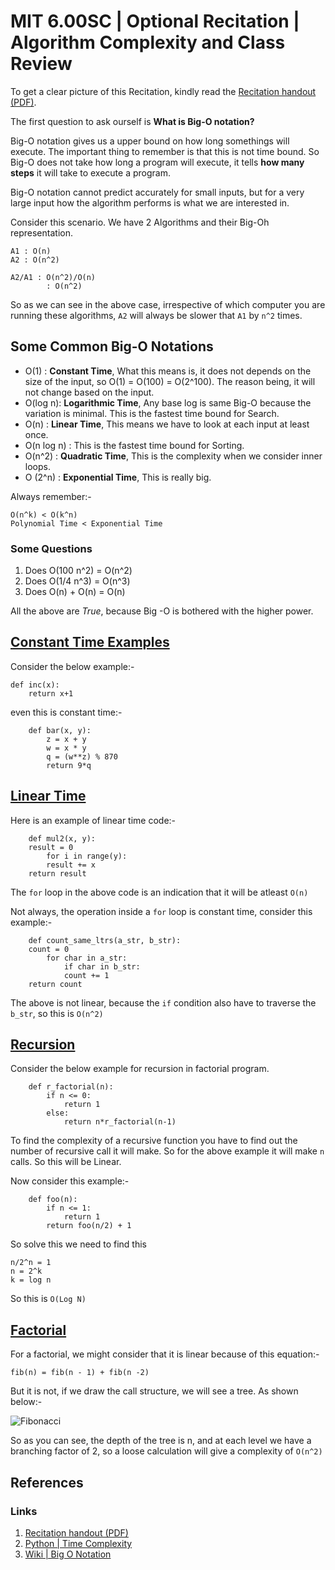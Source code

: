 # MIT 6.00SC | Optional Recitation | Algorithm Complexity and Class Review #

To get a clear picture of this Recitation, kindly read the [Recitation handout (PDF)](http://ocw.mit.edu/courses/electrical-engineering-and-computer-science/6-00sc-introduction-to-computer-science-and-programming-spring-2011/unit-1/lecture-8-efficiency-and-order-of-growth/MIT6_00SCS11_rec04.pdf).

The first question to ask ourself is **What is Big-O notation?**

Big-O notation gives us a upper bound on how long somethings will execute. The important thing to remember is that this is not time bound. So Big-O does not take how long a program will execute, it tells **how many steps** it will take to execute a program.

Big-O notation cannot predict accurately for small inputs, but for a very large input how the algorithm performs is what we are interested in.

Consider this scenario. We have 2 Algorithms and their Big-Oh representation.

````
A1 : O(n)
A2 : O(n^2)

A2/A1 : O(n^2)/O(n)
        : O(n^2)

````

So as we can see in the above case, irrespective of which computer you are running these algorithms, `A2` will always be slower that `A1` by `n^2` times.

## Some Common Big-O Notations ##

* O(1) : **Constant Time**,  What this means is, it does not depends on the size of the input, so O(1) = O(100) = O(2^100). The reason being, it will not change based on the input.
* O(log n): **Logarithmic Time**, Any base log is same Big-O because the variation is minimal. This is the fastest time bound for Search.
* O(n) : **Linear Time**, This means we have to look at each input at least once.
* O(n log n) : This is the fastest time bound for Sorting.
* O(n^2) :  **Quadratic Time**, This is the complexity when we consider inner loops.
* O (2^n) : **Exponential Time**, This is really big.

Always remember:-

````
O(n^k) < O(k^n)
Polynomial Time < Exponential Time
````

### Some Questions ###

1. Does O(100 n^2) = O(n^2)
2. Does O(1/4 n^3) = O(n^3)
3. Does O(n) + O(n) = O(n) 

All the above are *True*, because Big -O is bothered with the higher power.

## [Constant Time Examples](https://www.youtube.com/watch?v=8I0BmT1ccuw&list=PLB2BE3D6CA77BB8F7#t=748) ##

Consider the below example:-


````
def inc(x):
    return x+1
````

even this is constant time:-

````
    def bar(x, y):
        z = x + y
        w = x * y
        q = (w**z) % 870
        return 9*q
````

## [Linear Time ](https://www.youtube.com/watch?v=8I0BmT1ccuw&list=PLB2BE3D6CA77BB8F7#t=784) ##

Here is an example of linear time code:-

````
    def mul2(x, y):
    result = 0
        for i in range(y):
        result += x
    return result
````

The `for` loop in the above code is an indication that it will be atleast `O(n)`

Not always, the operation inside a `for` loop is constant time, consider this example:-

````
    def count_same_ltrs(a_str, b_str):
    count = 0
        for char in a_str:
            if char in b_str:
            count += 1
    return count
````

The above is not linear, because the `if` condition also have to traverse the `b_str`, so this is `O(n^2)`


## [Recursion ](https://www.youtube.com/watch?v=8I0BmT1ccuw&list=PLB2BE3D6CA77BB8F7#t=1555) ##

Consider the below example for recursion in factorial program.

````
    def r_factorial(n):
        if n <= 0:
            return 1
        else:
            return n*r_factorial(n-1)
````

To find the complexity of a recursive function you have to find out the number of recursive call it will make. So for the above example it will make `n` calls. So this will be Linear.

Now consider this example:-

````
    def foo(n):
        if n <= 1:
            return 1
        return foo(n/2) + 1
````

So solve this we need to find this

````
n/2^n = 1
n = 2^k
k = log n
````

So this is `O(Log N)`

## [Factorial ](https://www.youtube.com/watch?v=8I0BmT1ccuw&list=PLB2BE3D6CA77BB8F7#t=1816) ##

For a factorial, we might consider that it is linear because of this equation:-

````
fib(n) = fib(n - 1) + fib(n -2)
````

But it is not, if we draw the call structure, we will see a tree. As shown below:-

![Fibonacci ](http://www.math.ucla.edu/~wittman/10a.1.10w/ccc/ch14/images/fib_tree.png)

So as you can see, the depth of the tree is n, and at each level we have a branching factor of 2, so a loose calculation will give a complexity of `O(n^2)`

## References ##
### Links ###

1. [Recitation handout (PDF)](http://ocw.mit.edu/courses/electrical-engineering-and-computer-science/6-00sc-introduction-to-computer-science-and-programming-spring-2011/unit-1/lecture-8-efficiency-and-order-of-growth/MIT6_00SCS11_rec04.pdf)
2. [Python | Time Complexity ](http://wiki.python.org/moin/TimeComplexity)
3. [Wiki | Big O Notation ](http://en.wikipedia.org/wiki/Big_O_notation)